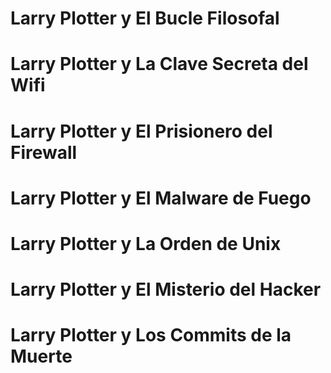 # Larry Plotter y El Bucle Filosofal
# Larry Plotter y La Clave Secreta del Wifi
# Larry Plotter y El Prisionero del Firewall
# Larry Plotter y El Malware de Fuego
# Larry Plotter y La Orden de Unix
# Larry Plotter y El Misterio del Hacker
# Larry Plotter y Los Commits de la Muerte
